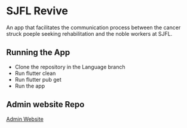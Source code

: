 # SJFL Revive

An app that facilitates the communication process between the cancer struck poeple seeking rehabilitation and the noble workers at SJFL.

## Running the App
* Clone the repository in the Language branch
* Run flutter clean
* Run flutter pub get
* Run the app

## Admin website Repo
[Admin Website](https://github.com/shivankar-p/St-Judes-admin)

